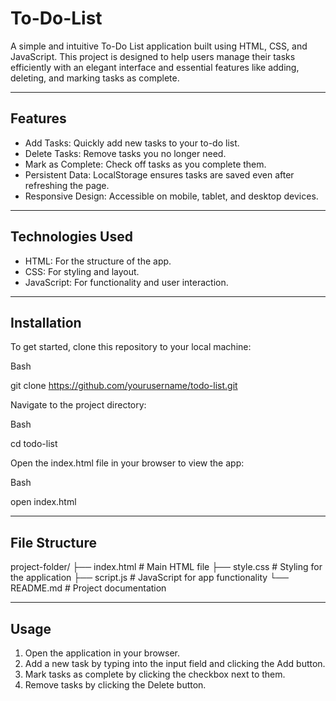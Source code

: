 # To-Do-List


A simple and intuitive To-Do List application built using HTML, CSS, and JavaScript. This project is designed to help users manage their tasks efficiently with an elegant interface and essential features like adding, deleting, and marking tasks as complete.

---

## Features

- Add Tasks: Quickly add new tasks to your to-do list.
- Delete Tasks: Remove tasks you no longer need.
- Mark as Complete: Check off tasks as you complete them.
- Persistent Data: LocalStorage ensures tasks are saved even after refreshing the page.
- Responsive Design: Accessible on mobile, tablet, and desktop devices.

---


## Technologies Used

- HTML: For the structure of the app.
- CSS: For styling and layout.
- JavaScript: For functionality and user interaction.

---

## Installation

To get started, clone this repository to your local machine:

Bash

git clone https://github.com/yourusername/todo-list.git

Navigate to the project directory:

Bash

cd todo-list

Open the index.html file in your browser to view the app:

Bash

open index.html

---

## File Structure

project-folder/
├── index.html   # Main HTML file
├── style.css    # Styling for the application
├── script.js    # JavaScript for app functionality
└── README.md    # Project documentation

---

## Usage

1. Open the application in your browser.
2. Add a new task by typing into the input field and clicking the Add button.
3. Mark tasks as complete by clicking the checkbox next to them.
4. Remove tasks by clicking the Delete button.
